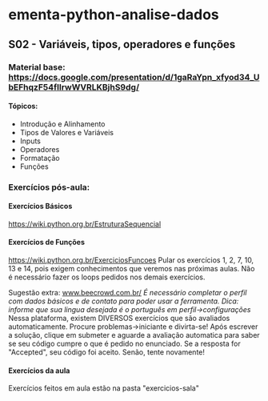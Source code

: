 # ementa-python-analise-dados

## S02 - Variáveis, tipos, operadores e funções

### Material base: https://docs.google.com/presentation/d/1gaRaYpn_xfyod34_UbEFhqzF54fllrwWVRLKBjhS9dg/
#### Tópicos:
- Introdução e Alinhamento
- Tipos de Valores e Variáveis
- Inputs
- Operadores  
- Formatação
- Funções

### Exercícios pós-aula:

#### Exercícios Básicos 
https://wiki.python.org.br/EstruturaSequencial 

#### Exercícios de Funções
https://wiki.python.org.br/ExerciciosFuncoes
Pular os exercícios 1, 2, 7, 10, 13 e 14, pois exigem conhecimentos que veremos nas próximas aulas. Não é necessário fazer os loops pedidos nos demais exercícios. 

Sugestão extra: www.beecrowd.com.br/
*É necessário completar o perfil com dados básicos e de contato para poder usar a ferramenta. Dica: informe que sua lingua desejada é o português em perfil->configurações*
Nessa plataforma, existem DIVERSOS exercícios que são avaliados automaticamente. Procure problemas->iniciante e divirta-se! Após escrever a solução, clique em submeter e aguarde a avaliação automatica para saber se seu código cumpre o que é pedido no enunciado. Se a resposta for "Accepted", seu código foi aceito. Senão, tente novamente!

#### Exercícios da aula
Exercícios feitos em aula estão na pasta "exercicios-sala"